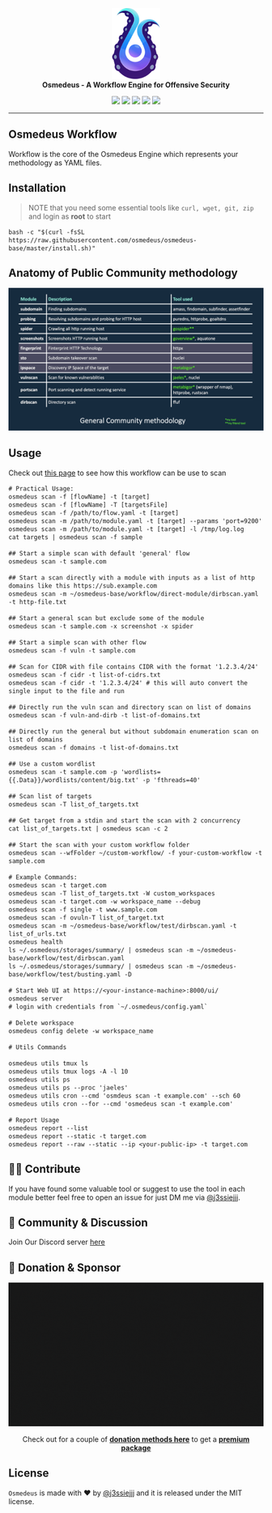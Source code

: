 <p align="center">
  <img alt="Osmedeus" src="https://raw.githubusercontent.com/osmedeus/assets/main/logo-transparent.png" height="140" />
  <br />
  <strong>Osmedeus - A Workflow Engine for Offensive Security</strong>

  <p align="center">
  <a href="https://docs.osmedeus.org/"><img src="https://img.shields.io/badge/Documentation-0078D4?style=for-the-badge&logo=GitBook&logoColor=39ff14&labelColor=black&color=black"></a>
  <a href="https://docs.osmedeus.org/donation/"><img src="https://img.shields.io/badge/Sponsors-0078D4?style=for-the-badge&logo=GitHub-Sponsors&logoColor=39ff14&labelColor=black&color=black"></a>
  <a href="https://twitter.com/OsmedeusEngine"><img src="https://img.shields.io/badge/%40OsmedeusEngine-0078D4?style=for-the-badge&logo=Twitter&logoColor=39ff14&labelColor=black&color=black"></a>
  <a href="https://discord.gg/gy4SWhpaPU"><img src="https://img.shields.io/badge/Discord%20Server-0078D4?style=for-the-badge&logo=Discord&logoColor=39ff14&labelColor=black&color=black"></a>
  <a href="https://discord.gg/gy4SWhpaPU"><img src="https://img.shields.io/github/release/j3ssie/osmedeus?style=for-the-badge&labelColor=black&color=2fc414&logo=Github"></a>
  </p>
</p>

***

## Osmedeus Workflow

Workflow is the core of the Osmedeus Engine which represents your methodology as YAML files.


## Installation

> NOTE that you need some essential tools like `curl, wget, git, zip` and login as **root** to start

```shell
bash -c "$(curl -fsSL https://raw.githubusercontent.com/osmedeus/osmedeus-base/master/install.sh)"
```

## Anatomy of Public Community methodology

![community-workflow](https://raw.githubusercontent.com/osmedeus/documentation/main/src/static/workflow/community-workflow.png)

## Usage

Check out [this page](https://docs.osmedeus.org/installation/usage#scan-actually-start-a-scan-based-on-predefined-workflow) to see how this workflow can be use to scan

```shell
# Practical Usage:
osmedeus scan -f [flowName] -t [target]
osmedeus scan -f [flowName] -T [targetsFile]
osmedeus scan -f /path/to/flow.yaml -t [target]
osmedeus scan -m /path/to/module.yaml -t [target] --params 'port=9200'
osmedeus scan -m /path/to/module.yaml -t [target] -l /tmp/log.log
cat targets | osmedeus scan -f sample

## Start a simple scan with default 'general' flow
osmedeus scan -t sample.com

## Start a scan directly with a module with inputs as a list of http domains like this https://sub.example.com
osmedeus scan -m ~/osmedeus-base/workflow/direct-module/dirbscan.yaml -t http-file.txt

## Start a general scan but exclude some of the module
osmedeus scan -t sample.com -x screenshot -x spider

## Start a simple scan with other flow
osmedeus scan -f vuln -t sample.com

## Scan for CIDR with file contains CIDR with the format '1.2.3.4/24'
osmedeus scan -f cidr -t list-of-cidrs.txt
osmedeus scan -f cidr -t '1.2.3.4/24' # this will auto convert the single input to the file and run

## Directly run the vuln scan and directory scan on list of domains
osmedeus scan -f vuln-and-dirb -t list-of-domains.txt

## Directly run the general but without subdomain enumeration scan on list of domains
osmedeus scan -f domains -t list-of-domains.txt

## Use a custom wordlist
osmedeus scan -t sample.com -p 'wordlists={{.Data}}/wordlists/content/big.txt' -p 'fthreads=40'

## Scan list of targets
osmedeus scan -T list_of_targets.txt

## Get target from a stdin and start the scan with 2 concurrency
cat list_of_targets.txt | osmedeus scan -c 2

## Start the scan with your custom workflow folder
osmedeus scan --wfFolder ~/custom-workflow/ -f your-custom-workflow -t sample.com

# Example Commands:
osmedeus scan -t target.com
osmedeus scan -T list_of_targets.txt -W custom_workspaces
osmedeus scan -t target.com -w workspace_name --debug
osmedeus scan -f single -t www.sample.com
osmedeus scan -f ovuln-T list_of_target.txt
osmedeus scan -m ~/osmedeus-base/workflow/test/dirbscan.yaml -t list_of_urls.txt
osmedeus health
ls ~/.osmedeus/storages/summary/ | osmedeus scan -m ~/osmedeus-base/workflow/test/dirbscan.yaml
ls ~/.osmedeus/storages/summary/ | osmedeus scan -m ~/osmedeus-base/workflow/test/busting.yaml -D

# Start Web UI at https://<your-instance-machine>:8000/ui/
osmedeus server
# login with credentials from `~/.osmedeus/config.yaml`

# Delete workspace
osmedeus config delete -w workspace_name

# Utils Commands

osmedeus utils tmux ls
osmedeus utils tmux logs -A -l 10
osmedeus utils ps
osmedeus utils ps --proc 'jaeles'
osmedeus utils cron --cmd 'osmdeus scan -t example.com' --sch 60
osmedeus utils cron --for --cmd 'osmedeus scan -t example.com'

# Report Usage
osmedeus report --list
osmedeus report --static -t target.com
osmedeus report --raw --static --ip <your-public-ip> -t target.com
```


## 👨‍💻 Contribute

If you have found some valuable tool or suggest to use the tool in each module better feel free to open an issue for just DM me via [@j3ssiejjj](https://twitter.com/j3ssiejjj).


## 💬 Community & Discussion

Join Our Discord server [here](https://discord.gg/gy4SWhpaPU)

## 💎 Donation & Sponsor

<p align="center">
 <img alt="Osmedeus" src="https://raw.githubusercontent.com/osmedeus/assets/main/premium-package.gif" />

 <p align="center"> Check out for a couple of <strong><a href="https://docs.osmedeus.org/donation/">donation methods here</a></strong> to get a <strong><a href="https://docs.osmedeus.org/premium/">premium package</a></strong><p>
</p>

## License

`Osmedeus` is made with ♥ by [@j3ssiejjj](https://twitter.com/j3ssiejjj) and it is released under the MIT license.
